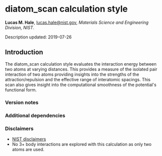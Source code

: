 # diatom_scan calculation style

**Lucas M. Hale**, [lucas.hale@nist.gov](mailto:lucas.hale@nist.gov?Subject=ipr-demo), *Materials Science and Engineering Division, NIST*.

Description updated: 2019-07-26

## Introduction

The diatom_scan calculation style evaluates the interaction energy between two atoms at varying distances.  This provides a measure of the isolated pair interaction of two atoms providing insights into the strengths of the attraction/repulsion and the effective range of interatomic spacings.  This scan also gives insight into the computational smoothness of the potential's functional form.

### Version notes

### Additional dependencies

### Disclaimers

- [NIST disclaimers](http://www.nist.gov/public_affairs/disclaimer.cfm)
- No 3+ body interactions are explored with this calculation as only two atoms are used.
